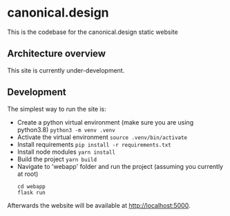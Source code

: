 # canonical.design

This is the codebase for the canonical.design static website

## Architecture overview

This site is currently under-development.

## Development

The simplest way to run the site is:

- Create a python virtual environment (make sure you are using python3.8)
  `python3 -m venv .venv`
- Activate the virtual environment
  `source .venv/bin/activate`
- Install requirements
  `pip install -r requirements.txt`
- Install node modules
  `yarn install`
- Build the project
  `yarn build`
- Navigate to 'webapp' folder and run the project (assuming you currently at root)
  ```
  cd webapp
  flask run
  ```

Afterwards the website will be available at <http://localhost:5000>.
